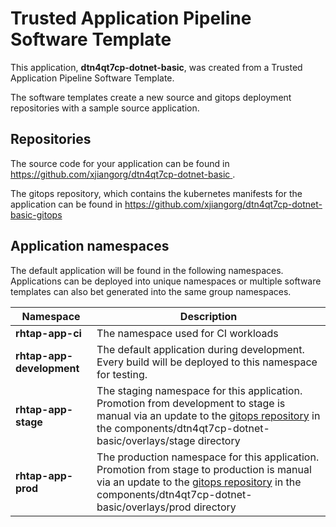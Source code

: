 # Trusted Application Pipeline Software Template

This application, **dtn4qt7cp-dotnet-basic**, was created from a Trusted Application Pipeline Software Template.

The software templates create a new source and gitops deployment repositories with a sample source application. 

## Repositories

The source code for your application can be found in [https://github.com/xjiangorg/dtn4qt7cp-dotnet-basic ](https://github.com/xjiangorg/dtn4qt7cp-dotnet-basic ).
 
The gitops repository, which contains the kubernetes manifests for the application can be found in 
[https://github.com/xjiangorg/dtn4qt7cp-dotnet-basic-gitops ](https://github.com/xjiangorg/dtn4qt7cp-dotnet-basic-gitops ) 

## Application namespaces 

The default application will be found in the following namespaces. Applications can be deployed into unique namespaces or multiple software templates can also bet generated into the same group namespaces.  

|  Namespace   |  Description   |  
| -------- | -------- |
| **rhtap-app-ci** | The namespace used for CI workloads |
| **rhtap-app-development** | The default application during development. Every build will be deployed to this namespace for testing. |
| **rhtap-app-stage** | The staging namespace for this application. Promotion from development to stage is manual via an update to the [gitops repository](https://github.com/xjiangorg/dtn4qt7cp-dotnet-basic-gitops ) in the components/dtn4qt7cp-dotnet-basic/overlays/stage directory |
| **rhtap-app-prod** | The production namespace for this application. Promotion from stage to production is manual via an update to the [gitops repository](https://github.com/xjiangorg/dtn4qt7cp-dotnet-basic-gitops ) in the components/dtn4qt7cp-dotnet-basic/overlays/prod directory |